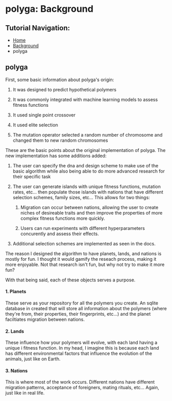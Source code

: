 # polyga: Background
## Tutorial Navigation:
- [Home](../README.md)
- [Background](ga.md)
- polyga

## polyga
First, some basic information about polyga's origin:

1. It was designed to predict hypothetical polymers

2. It was commonly integrated with machine learning models to assess fitness 
functions

3. It used single point crossover

4. It used elite selection

5. The mutation operator selected a random number of chromosome and changed them
to new random chromosomes

These are the basic points about the original implementation of polyga. The 
new implementation has some additions added:

1. The user can specify the dna and design scheme to make use of the basic
algorithm while also being able to do more advanced research for their specific
task

2. The user can generate islands with unique fitness functions, mutation rates,
etc... then populate those islands with nations that have different selection
schemes, family sizes, etc... This allows for two things:

    1. Migration can occur between nations, allowing the user to create niches of
desireable traits and then improve the properties of more complex fitness
functions more quickly.

    2. Users can run experiments with different hyperparameters concurently
and assess their effects.

3. Additional selection schemes are implemented as seen in the docs.

The reason I designed the algorithm to have planets, lands, and nations is
mostly for fun. I thought it would gamify the reseach process, making it 
more enjoyable. Not that research isn't fun, but why not try to make it more 
fun?

With that being said, each of these objects serves a purpose.

#### 1. Planets

These serve as your repository for all the polymers you create. An sqlite
database in created that will store all information about the polymers (where
they're from, their properties, their fingerprints, etc...) and the planet
faciltiates migration between nations.

#### 2. Lands

These influence how your polymers will evolve, with each land having a unique i
fitness function. In my head, I imagine this is because each land has different
environmental factors that influence the evolution of the animals, just like
on Earth.

#### 3. Nations

This is where most of the work occurs. Different nations have different 
migration patterns, acceptance of foreigners, mating rituals, etc... Again, just
like in real life.

